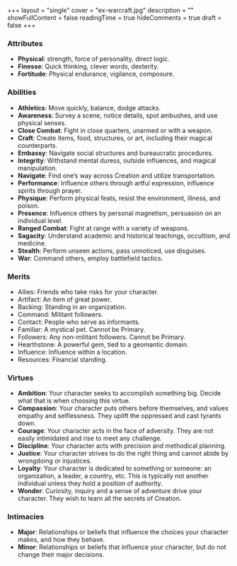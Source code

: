 +++
layout = "single"
cover = "ex-warcraft.jpg"
description = ""
showFullContent = false
readingTime = true
hideComments = true
draft = false
+++

### Attributes

- **Physical**: strength, force of personality, direct logic.
- **Finesse**: Quick thinking, clever words, dexterity.
- **Fortitude**: Physical endurance, vigilance, composure.

### Abilities

- **Athletics**: Move quickly, balance, dodge attacks.
- **Awareness**: Survey a scene, notice details, spot ambushes, and use physical senses.
- **Close Combat**: Fight in close quarters, unarmed or with a weapon.
- **Craft**: Create items, food, structures, or art, including their magical counterparts.
- **Embassy**: Navigate social structures and bureaucratic procedures.
- **Integrity**: Withstand mental duress, outside influences, and magical manipulation.
- **Navigate**: Find one’s way across Creation and utilize transportation.
- **Performance**: Influence others through artful expression, influence spirits through prayer.
- **Physique**: Perform physical feats, resist the environment, illness, and poison.
- **Presence**: Influence others by personal magnetism, persuasion on an individual level.
- **Ranged Combat**: Fight at range with a variety of weapons.
- **Sagacity**: Understand academic and historical teachings, occultism, and medicine.
- **Stealth**: Perform unseen actions, pass unnoticed, use disguises.
- **War**: Command others, employ battlefield tactics.

### Merits

- Allies: Friends who take risks for your character.
- Artifact: An item of great power.
- Backing: Standing in an organization.
- Command: Militant followers.
- Contact: People who serve as informants.
- Familiar: A mystical pet. Cannot be Primary.
- Followers: Any non-militant followers. Cannot be Primary.
- Hearthstone: A powerful gem, tied to a geomantic domain.
- Influence: Influence within a location.
- Resources: Financial standing.

### Virtues

- **Ambition**: Your character seeks to accomplish something big. Decide what that is when choosing this virtue.
- **Compassion**: Your character puts others before themselves, and values empathy and selflessness. They uplift the oppressed and cast tyrants down.
- **Courage**: Your character acts in the face of adversity. They are not easily intimidated and rise to meet any challenge.
- **Discipline**: Your character acts with precision and methodical planning.
- **Justice**: Your character strives to do the right thing and cannot abide by wrongdoing or injustices.
- **Loyalty**: Your character is dedicated to something or someone: an organization, a leader, a country, etc. This is typically not another individual unless they hold a position of authority.
- **Wonder**: Curiosity, inquiry and a sense of adventure drive your character. They wish to learn all the secrets of Creation.

### Intimacies

- **Major**: Relationships or beliefs that influence the choices your character makes, and how they behave.
- **Minor**: Relationships or beliefs that influence your character, but do not change their major decisions.
